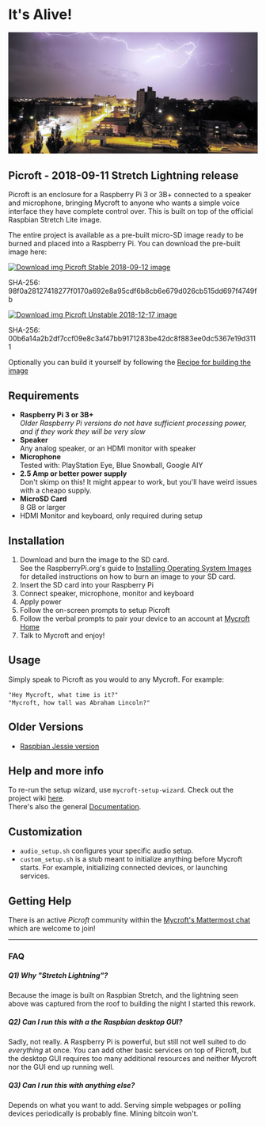 # It's Alive!
![Lightning over Plexpod](https://raw.githubusercontent.com/MycroftAI/enclosure-picroft/stretch/lightning-2018-08-01.jpg )

## Picroft - 2018-09-11 Stretch Lightning release

Picroft is an enclosure for a Raspberry Pi 3 or 3B+ connected to a speaker and
microphone, bringing Mycroft to anyone who wants a simple voice interface they
have complete control over.  This is built on top of the official Raspbian Stretch
Lite image.

The entire project is available as a pre-built micro-SD image ready to be burned
and placed into a Raspberry Pi. You can download the pre-built image here:

 [![Download img](https://github.com/MycroftAI/enclosure-picroft/raw/master/microsd-icon.png "Download img") Picroft Stable 2018-09-12 image](https://mycroft.ai/to/picroft-image)

SHA-256: 98f0a28127418277f0170a692e8a95cdf6b8cb6e679d026cb515dd697f4749fb

[![Download img](https://github.com/MycroftAI/enclosure-picroft/raw/master/microsd-icon.png "Download img") Picroft Unstable 2018-12-17 image](https://mycroft.ai/to/picroft-unstable)

SHA-256: 00b6a14a2b2df7ccf09e8c3af47bb9171283be42dc8f883ee0dc5367e19d3111

Optionally you can build it  yourself by following the [Recipe for building the image](image_recipe.md)

## Requirements

* **Raspberry Pi 3 or 3B+**
  <br>_Older Raspberry Pi versions do not have sufficient processing power, and if they work they will be very slow_
* **Speaker**
  <br>Any analog speaker, or an HDMI monitor with speaker
* **Microphone**
  <br>Tested with: PlayStation Eye, Blue Snowball, Google AIY
* **2.5 Amp or better power supply**
  <br>Don't skimp on this!  It might appear to work, but you'll have weird issues with a cheapo supply.
* **MicroSD Card**
  <br>8 GB or larger
* HDMI Monitor and keyboard, only required during setup


## Installation

1) Download and burn the image to the SD card.<br/>See the RaspberryPi.org's guide to [Installing Operating System Images](https://www.raspberrypi.org/documentation/installation/installing-images/) for detailed instructions on how to burn an image to your SD card.
2) Insert the SD card into your Raspberry Pi
3) Connect speaker, microphone, monitor and keyboard
4) Apply power
5) Follow the on-screen prompts to setup Picroft
6) Follow the verbal prompts to pair your device to an account at [Mycroft Home](http://home.mycroft.ai/#/device/add)
7) Talk to Mycroft and enjoy!

## Usage

Simply speak to Picroft as you would to any Mycroft.  For example:

    "Hey Mycroft, what time is it?"
    "Mycroft, how tall was Abraham Lincoln?"


## Older Versions
* [Raspbian Jessie version](https://github.com/MycroftAI/enclosure-picroft/tree/master)

## Help and more info
To re-run the setup wizard, use `mycroft-setup-wizard`.
Check out the project wiki [here](https://github.com/MycroftAI/enclosure-picroft/wiki).  
There's also the general [Documentation](https://docs.mycroft.ai/).

## Customization
* `audio_setup.sh` configures your specific audio setup.
* `custom_setup.sh` is a stub meant to initialize anything before Mycroft starts.  For example, initializing connected devices, or launching services.

## Getting Help

There is an active *Picroft* community within the [Mycroft's Mattermost chat](https://chat.mycroft.ai/community/channels/picroft) which are welcome to join!

---

### FAQ
##### Q1) Why "Stretch Lightning"?
Because the image is built on Raspbian Stretch, and the lightning seen above was captured from the roof
to building the night I started this rework.

##### Q2) Can I run this with a the Raspbian desktop GUI?
Sadly, not really.  A Raspberry Pi is powerful, but still not well suited to do _everything_ at
once.  You can add other basic services on top of Picroft, but the desktop GUI requires too many
additional resources and neither Mycroft nor the GUI end up running well.
   
##### Q3) Can I run this with anything else?
Depends on what you want to add.  Serving simple webpages or polling devices periodically is probably
fine.  Mining bitcoin won't.


